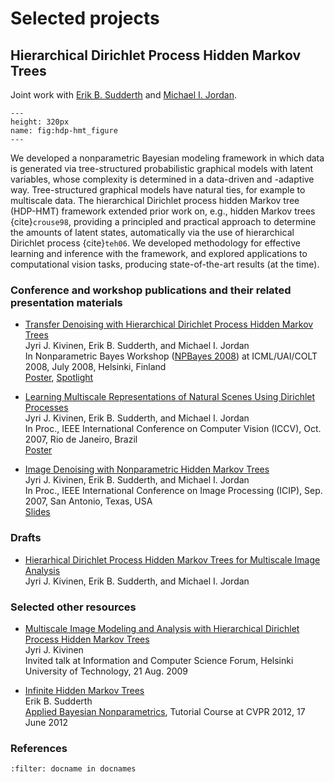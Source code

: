 # Selected projects

## Hierarchical Dirichlet Process Hidden Markov Trees

Joint work with <a href="http://www.ics.uci.edu/~sudderth/">Erik B. Sudderth</a> and <a href="http://www.cs.berkeley.edu/~jordan/">Michael I. Jordan</a>.  

```{figure} hdp-hmt_figure.png
---
height: 320px
name: fig:hdp-hmt_figure
---
```

We developed a nonparametric Bayesian modeling framework in which data is generated via tree-structured probabilistic graphical models with latent variables, 
whose complexity is determined in a data-driven and -adaptive way. Tree-structured graphical models have natural ties, for example to multiscale data. 
The hierarchical Dirichlet process hidden Markov tree (HDP-HMT) framework extended prior work on, e.g., hidden Markov trees {cite}`crouse98`, 
providing a principled and practical approach to determine the amounts of latent states, automatically via the use of hierarchical Dirichlet process {cite}`teh06`. 
We developed methodology for effective learning and inference with the framework, and explored applications to computational vision tasks, 
producing state-of-the-art results (at the time). 

### Conference and workshop publications and their related presentation materials

* <a href="documents/kivinen+sudderth+jordan_npbayes08_abstract.pdf">Transfer Denoising with Hierarchical Dirichlet Process Hidden Markov Trees</a><br>
Jyri J. Kivinen, Erik B. Sudderth, and Michael I. Jordan<br>
In Nonparametric Bayes Workshop (<a href="http://npbayes.wikidot.com/">NPBayes 2008</a>) at ICML/UAI/COLT 2008, July 2008, Helsinki, Finland <br>
<a href="documents/kivinen+sudderth+jordan_npbayes08_poster.pdf">Poster</a>, <a href="documents/kivinen+sudderth+jordan_npbayes08_spotlight.pdf">Spotlight</a>

* <a href="https://www.icsi.berkeley.edu/icsi/node/3960">Learning Multiscale Representations of Natural Scenes Using Dirichlet Processes</a><br>
Jyri J. Kivinen, Erik B. Sudderth, and Michael I. Jordan<br>
In Proc., IEEE International Conference on Computer Vision (ICCV), Oct. 2007, Rio de Janeiro, Brazil <br>
<a href="documents/kivinen+sudderth+jordan_iccv07_poster.pdf">Poster</a>

* <a href="https://www.icsi.berkeley.edu/icsi/node/3943">Image Denoising with Nonparametric Hidden Markov Trees</a><br>
Jyri J. Kivinen, Erik B. Sudderth, and Michael I. Jordan<br>
In Proc., IEEE International Conference on Image Processing (ICIP), Sep. 2007, San Antonio, Texas, USA<br>
<a href="documents/kivinen+sudderth+jordan_icip07_slides.pdf">Slides</a>

### Drafts

* <a href="documents/kivinen+sudderth+jordan_hdp-hmt_journal_article_draft.pdf">Hierarhical Dirichlet Process Hidden Markov Trees for Multiscale Image Analysis</a><br>
Jyri J. Kivinen, Erik B. Sudderth, and Michael I. Jordan
 
### Selected other resources

* <a href="documents/kivinen_icsforum09_slides.pdf">Multiscale Image Modeling and Analysis with Hierarchical Dirichlet Process Hidden Markov Trees</a><br>
Jyri J. Kivinen<br>
Invited talk at Information and Computer Science Forum, Helsinki University of Technology, 21 Aug. 2009

* <a href="https://ics.uci.edu/~sudderth/bnpCVPR12/slides/BNP4hdphmt.pdf">Infinite Hidden Markov Trees</a><br>
Erik B. Sudderth<br>
<a href="https://ics.uci.edu/~sudderth/bnpCVPR12/">Applied Bayesian Nonparametrics</a>, Tutorial Course at CVPR 2012, 17 June 2012

### References
```{bibliography}
:filter: docname in docnames
```

